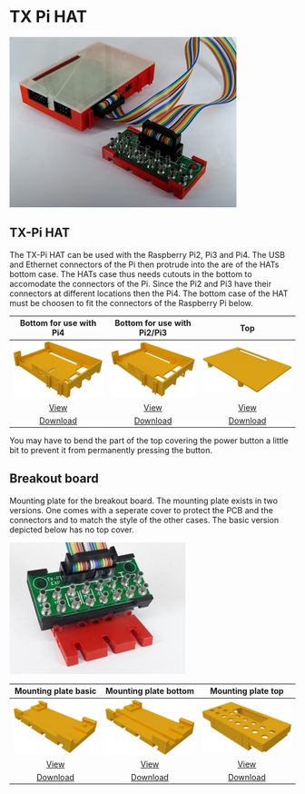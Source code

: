 # TX Pi HAT

![TX-Pi-HAT](./images/tx-pi-hat.jpg)

## TX-Pi HAT

The TX-Pi HAT can be used with the Raspberry Pi2, Pi3 and Pi4. The USB
and Ethernet connectors of the Pi then protrude into the are of the
HATs bottom case. The HATs case thus needs cutouts in the bottom to
accomodate the connectors of the Pi. Since the Pi2 and Pi3 have their
connectors at different locations then the Pi4. The bottom case of the
HAT must be choosen to fit the connectors of the Raspberry Pi below.

| Bottom for use with Pi4 | Bottom for use with Pi2/Pi3 | Top |
|:---:|:---:|:---:|
| ![Bottom](./images/Exp_Wanne.png) | ![Bottom](./images/Exp_Wanne_Pi3.png) | ![Top](./images/Exp_Deckel.png) |
| [View](Exp_Wanne.stl) | [View](Exp_Wanne_Pi3.stl) | [View](Exp_Deckel.stl) |
| [Download](Exp_Wanne.stl?raw=true) | [Download](Exp_Wanne_Pi3.stl?raw=true) | [Download](Exp_Deckel.stl?raw=true) |

You may have to bend the part of the top covering the power button a
little bit to prevent it from permanently pressing the button.

## Breakout board

Mounting plate for the breakout board. The mounting plate exists
in two versions. One comes with a seperate cover to protect the
PCB and the connectors and to match the style of the other cases.
The basic version depicted below has no top cover.

![Mounted](./images/breakout_mounted.jpg)

| Mounting plate basic | Mounting plate bottom | Mounting plate top |
|:---:|:---:|:---:|
| ![Mounting plate](./images/breakout_base.png) | ![Mounting plate](./images/Breakout_Platine_Unterteil.png) | ![Mounting plate](./images/Breakout_Platine_Deckel.png) |
| [View](breakout_base.stl) | [View](Breakout_Platine_Unterteil.stl) | [View](Breakout_Platine_Deckel.stl) |
| [Download](breakout_base.stl?raw=true) | [Download](Breakout_Platine_Unterteil.stl?raw=true) | [Download](Breakout_Platine_Deckel.stl?raw=true) |
